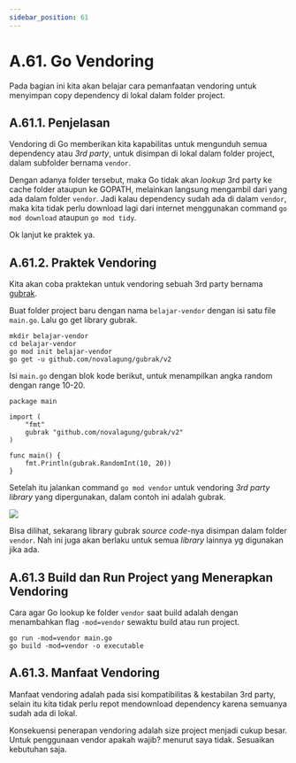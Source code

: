 ```yaml
---
sidebar_position: 61
---
```


# A.61. Go Vendoring


Pada bagian ini kita akan belajar cara pemanfaatan vendoring untuk menyimpan copy dependency di lokal dalam folder project.

## A.61.1. Penjelasan

Vendoring di Go memberikan kita kapabilitas untuk mengunduh semua dependency atau  _3rd party_, untuk disimpan di lokal dalam folder project, dalam subfolder bernama  `vendor`.

Dengan adanya folder tersebut, maka Go tidak akan  _lookup_  3rd party ke cache folder ataupun ke GOPATH, melainkan langsung mengambil dari yang ada dalam folder  `vendor`. Jadi kalau dependency sudah ada di dalam  `vendor`, maka kita tidak perlu download lagi dari internet menggunakan command  `go mod download`  ataupun  `go mod tidy`.

Ok lanjut ke praktek ya.

## A.61.2. Praktek Vendoring

Kita akan coba praktekan untuk vendoring sebuah 3rd party bernama  [gubrak](https://github.com/novalagung/gubrak/v2).

Buat folder project baru dengan nama  `belajar-vendor`  dengan isi satu file  `main.go`. Lalu go get library gubrak.

```
mkdir belajar-vendor
cd belajar-vendor
go mod init belajar-vendor
go get -u github.com/novalagung/gubrak/v2

```

Isi  `main.go`  dengan blok kode berikut, untuk menampilkan angka random dengan range 10-20.

```
package main

import (
    "fmt"
    gubrak "github.com/novalagung/gubrak/v2"
)

func main() {
    fmt.Println(gubrak.RandomInt(10, 20))
}
```

Setelah itu jalankan command  `go mod vendor`  untuk vendoring  _3rd party library_  yang dipergunakan, dalam contoh ini adalah gubrak.

**![](https://lh7-rt.googleusercontent.com/docsz/AD_4nXdfxyLG5HJp1U4BaPSDey9O3lS-_8srBuHjMZbj6jBg-glKZsYg5FWv-UWwEDqlMxpHpPqiVV-28qAEBbmvBEbV1wLfSdguAwdUmbmNHHEGzDW9sC7K-CLxL_SJ-UPjOMeJcxFwoOjswE9xWmT4hFGV2CI6?key=d3s-vJLBsYtwvRvGfZhdnw)**

Bisa dilihat, sekarang library gubrak  _source code_-nya disimpan dalam folder  `vendor`. Nah ini juga akan berlaku untuk semua  _library_  lainnya yg digunakan jika ada.


## A.61.3 Build dan Run Project yang Menerapkan Vendoring

Cara agar Go lookup ke folder  `vendor`  saat build adalah dengan menambahkan flag  `-mod=vendor`  sewaktu build atau run project.

```
go run -mod=vendor main.go
go build -mod=vendor -o executable
```


## A.61.3. Manfaat Vendoring

Manfaat vendoring adalah pada sisi kompatibilitas & kestabilan 3rd party, selain itu kita tidak perlu repot mendownload dependency karena semuanya sudah ada di lokal.

Konsekuensi penerapan vendoring adalah size project menjadi cukup besar. Untuk penggunaan vendor apakah wajib? menurut saya tidak. Sesuaikan kebutuhan saja.